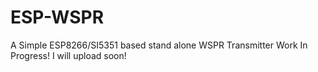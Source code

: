 # ESP-WSPR
A Simple ESP8266/SI5351 based stand alone WSPR Transmitter
Work In Progress! I will upload soon!
